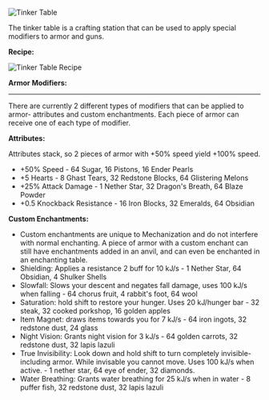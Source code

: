 ![Tinker Table](http://i.imgur.com/QOMoh0j.png?1)

The tinker table is a crafting station that can be used to apply special modifiers to armor and guns.

**Recipe:**

![Tinker Table Recipe](http://i.imgur.com/D43SE1o.png?1)

**Armor Modifiers:**
***
There are currently 2 different types of modifiers that can be applied to armor- attributes and custom enchantments. Each piece of armor can receive one of each type of modifier.

**Attributes:**

Attributes stack, so 2 pieces of armor with +50% speed yield +100% speed.
* +50% Speed - 64 Sugar, 16 Pistons, 16 Ender Pearls
* +5 Hearts - 8 Ghast Tears, 32 Redstone Blocks, 64 Glistering Melons
* +25% Attack Damage - 1 Nether Star, 32 Dragon's Breath, 64 Blaze Powder
* +0.5 Knockback Resistance - 16 Iron Blocks, 32 Emeralds, 64 Obsidian

**Custom Enchantments:**

* Custom enchantments are unique to Mechanization and do not interfere with normal enchanting. A piece of armor with a custom enchant can still have enchantments added in an anvil, and can even be enchanted in an enchanting table.
* Shielding: Applies a resistance 2 buff for 10 kJ/s - 1 Nether Star, 64 Obsidian, 4 Shulker Shells
* Slowfall: Slows your descent and negates fall damage, uses 100 kJ/s when falling - 64 chorus fruit, 4 rabbit's foot, 64 wool
* Saturation: hold shift to restore your hunger. Uses 20 kJ/hunger bar - 32 steak, 32 cooked porkshop, 16 golden apples
* Item Magnet: draws items towards you for 7 kJ/s - 64 iron ingots, 32 redstone dust, 24 glass
* Night Vision: Grants night vision for 3 kJ/s - 64 golden carrots, 32 redstone dust, 32 lapis lazuli
* True Invisibility: Look down and hold shift to turn completely invisible- including armor. While invisable you cannot move. Uses 100 kJ/s when active. - 1 nether star, 64 eye of ender, 32 diamonds.
* Water Breathing: Grants water breathing for 25 kJ/s when in water - 8 puffer fish, 32 redstone dust, 32 lapis lazuli

